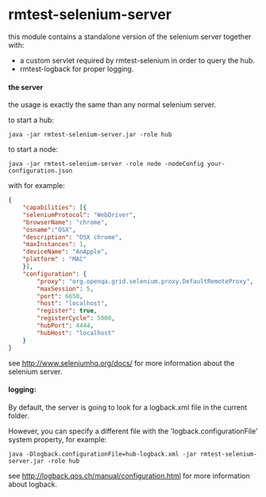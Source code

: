 rmtest-selenium-server
======

this module contains a standalone version of the selenium server together with:

+ a custom servlet required by rmtest-selenium in order to query the hub.
+ rmtest-logback for proper logging.

#### the server

the usage is exactly the same than any normal selenium server.

to start a hub:

    java -jar rmtest-selenium-server.jar -role hub

to start a node:

    java -jar rmtest-selenium-server -role node -nodeConfig your-configuration.json

with for example:
```json
{
    "capabilities": [{
	"seleniumProtocol": "WebDriver",
	"browserName": "chrome",
	"osname":"OSX",
	"description": "OSX chrome",
	"maxInstances": 1,
	"deviceName": "AnApple",
	"platform" : "MAC"
    }],
    "configuration": {
        "proxy": "org.openqa.grid.selenium.proxy.DefaultRemoteProxy",
        "maxSession": 5,
        "port": 6650,
        "host": "localhost",
        "register": true,
        "registerCycle": 5000,
        "hubPort": 4444,
        "hubHost": "localhost"
    }
}
```

see http://www.seleniumhq.org/docs/ for more information about the selenium server.

#### logging:

By default, the server is going to look for a logback.xml file in the current folder.

However, you can specify a different file with the 'logback.configurationFile' system property, for example:

    java -Dlogback.configurationFile=hub-logback.xml -jar rmtest-selenium-server.jar -role hub

see http://logback.qos.ch/manual/configuration.html for more information about logback.
